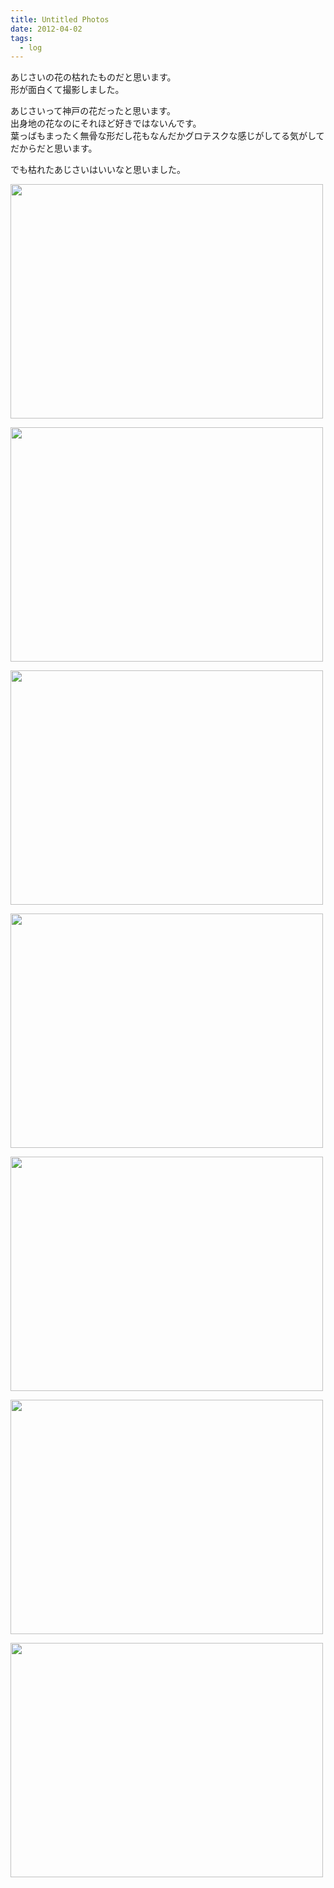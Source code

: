 ```yaml
---
title: Untitled Photos
date: 2012-04-02
tags:
  - log
---
```


あじさいの花の枯れたものだと思います。<br>
形が面白くて撮影しました。

あじさいって神戸の花だったと思います。<br>
出身地の花なのにそれほど好きではないんです。<br>
葉っばもまったく無骨な形だし花もなんだかグロテスクな感じがしてる気がしてだからだと思います。

でも枯れたあじさいはいいなと思いました。

<a href="http://www.flickr.com/photos/shigeki_takeguchi/7026875211/" title="Untitled by shigeki.takeguchi, on Flickr"><img src="http://farm8.staticflickr.com/7048/7026875211_5e8e50f4f4.jpg" width="500" height="375" alt=""></a>

<a href="http://www.flickr.com/photos/shigeki_takeguchi/7026887473/" title="Untitled by shigeki.takeguchi, on Flickr"><img src="http://farm8.staticflickr.com/7083/7026887473_b8fe27a1d8.jpg" width="500" height="375" alt=""></a>

<a href="http://www.flickr.com/photos/shigeki_takeguchi/6880789906/" title="Untitled by shigeki.takeguchi, on Flickr"><img src="http://farm8.staticflickr.com/7256/6880789906_af417212b0.jpg" width="500" height="375" alt=""></a>

<a href="http://www.flickr.com/photos/shigeki_takeguchi/7026891167/" title="Untitled by shigeki.takeguchi, on Flickr"><img src="http://farm8.staticflickr.com/7051/7026891167_5ab7f86111.jpg" width="500" height="375" alt=""></a>

<a href="http://www.flickr.com/photos/shigeki_takeguchi/6880792566/" title="Untitled by shigeki.takeguchi, on Flickr"><img src="http://farm8.staticflickr.com/7078/6880792566_2d14c95b61.jpg" width="500" height="375" alt=""></a>

<a href="http://www.flickr.com/photos/shigeki_takeguchi/7026893977/" title="Untitled by shigeki.takeguchi, on Flickr"><img src="http://farm8.staticflickr.com/7245/7026893977_ce8062ace3.jpg" width="500" height="375" alt=""></a>

<a href="http://www.flickr.com/photos/shigeki_takeguchi/6880795114/" title="Untitled by shigeki.takeguchi, on Flickr"><img src="http://farm8.staticflickr.com/7136/6880795114_7512aff4dd.jpg" width="500" height="375" alt=""></a>
